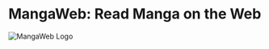 # MangaWeb: Read Manga on the Web
![MangaWeb Logo](/RGFTheCoder/MangaWeb/raw/master/Assets/exports/Light.png)
